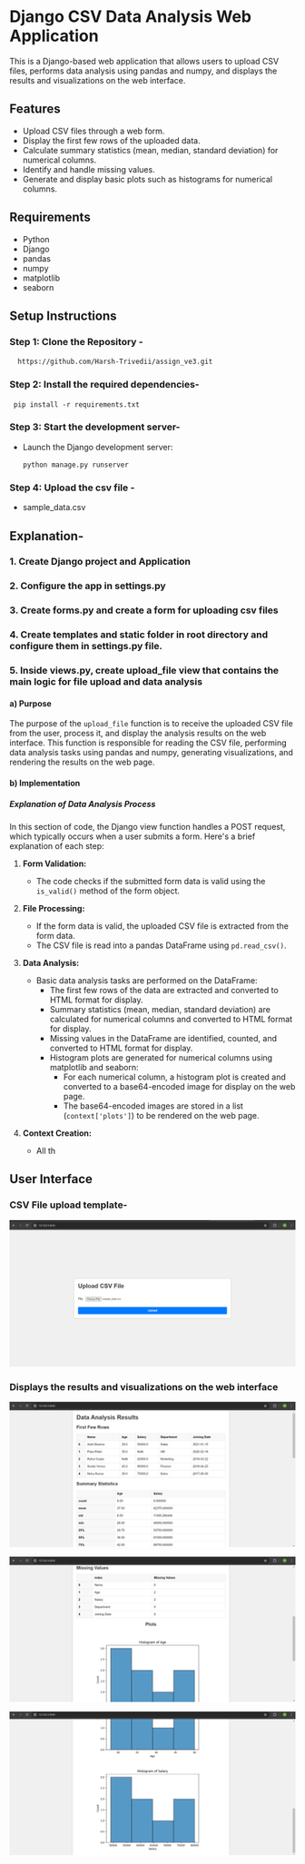 # Django CSV Data Analysis Web Application

This is a Django-based web application that allows users to upload CSV files, performs data analysis using pandas and numpy, and displays the results and visualizations on the web interface.

## Features

- Upload CSV files through a web form.
- Display the first few rows of the uploaded data.
- Calculate summary statistics (mean, median, standard deviation) for numerical columns.
- Identify and handle missing values.
- Generate and display basic plots such as histograms for numerical columns.

## Requirements

- Python
- Django
- pandas
- numpy
- matplotlib
- seaborn

## Setup Instructions

### Step 1: Clone the Repository - 
     
      https://github.com/Harsh-Trivedii/assign_ve3.git
     
      
### Step 2: Install the required dependencies-
     
     pip install -r requirements.txt
     
     
### Step 3: Start the development server-
- Launch the Django development server:
     ```
     python manage.py runserver
     ```
### Step 4: Upload the csv file - 
- sample_data.csv


## Explanation-

### 1. Create Django project and Application
### 2. Configure the app in settings.py
### 3. Create forms.py and create a form for uploading csv files
### 4. Create templates and static folder in root directory and configure them in settings.py file.
### 5. Inside views.py, create upload_file view that contains the main logic for file upload and data analysis
#### a) Purpose
The purpose of the `upload_file` function is to receive the uploaded CSV file from the user, process it, and display the analysis results on the web interface. This function is responsible for reading the CSV file, performing data analysis tasks using pandas and numpy, generating visualizations, and rendering the results on the web page.

#### b) Implementation
##### Explanation of Data Analysis Process

In this section of code, the Django view function handles a POST request, which typically occurs when a user submits a form. Here's a brief explanation of each step:

1. **Form Validation:** 
   - The code checks if the submitted form data is valid using the `is_valid()` method of the form object.

2. **File Processing:**
   - If the form data is valid, the uploaded CSV file is extracted from the form data.
   - The CSV file is read into a pandas DataFrame using `pd.read_csv()`.

3. **Data Analysis:**
   - Basic data analysis tasks are performed on the DataFrame:
     - The first few rows of the data are extracted and converted to HTML format for display.
     - Summary statistics (mean, median, standard deviation) are calculated for numerical columns and converted to HTML format for display.
     - Missing values in the DataFrame are identified, counted, and converted to HTML format for display.
     - Histogram plots are generated for numerical columns using matplotlib and seaborn:
       - For each numerical column, a histogram plot is created and converted to a base64-encoded image for display on the web page.
       - The base64-encoded images are stored in a list (`context['plots']`) to be rendered on the web page.

4. **Context Creation:**
   - All th


## User Interface

### CSV File upload template-
![file](images/img1.png)

### Displays the results and visualizations on the web interface
![result](images/img2.png)

![result](images/img3.png)

![result](images/img4.png)
